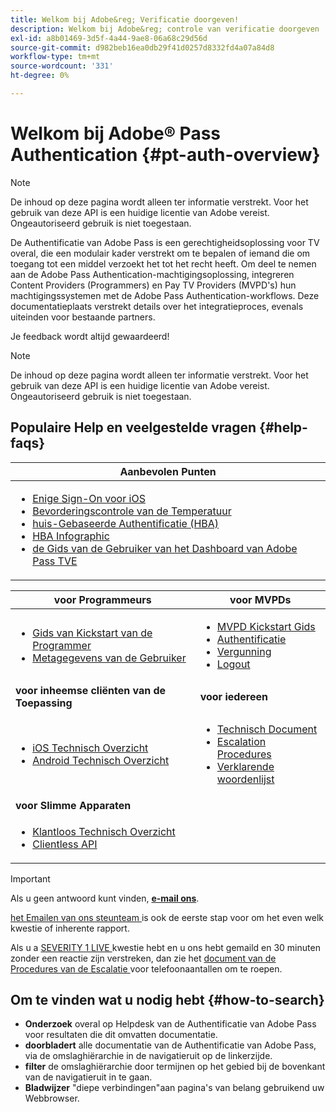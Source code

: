 ```yaml
---
title: Welkom bij Adobe&reg; Verificatie doorgeven!
description: Welkom bij Adobe&reg; controle van verificatie doorgeven
exl-id: a8b01469-3d5f-4a44-9ae8-06a68c29d56d
source-git-commit: d982beb16ea0db29f41d0257d8332fd4a07a84d8
workflow-type: tm+mt
source-wordcount: '331'
ht-degree: 0%

---
```


# Welkom bij Adobe® Pass Authentication {#pt-auth-overview}

>[!NOTE]
>
>De inhoud op deze pagina wordt alleen ter informatie verstrekt. Voor het gebruik van deze API is een huidige licentie van Adobe vereist. Ongeautoriseerd gebruik is niet toegestaan.

De Authentificatie van Adobe Pass is een gerechtigheidsoplossing voor TV overal, die een modulair kader verstrekt om te bepalen of iemand die om toegang tot een middel verzoekt het tot het recht heeft. Om deel te nemen aan de Adobe Pass Authentication-machtigingsoplossing, integreren Content Providers (Programmers) en Pay TV Providers (MVPD&#39;s) hun machtigingssystemen met de Adobe Pass Authentication-workflows. Deze documentatieplaats verstrekt details over het integratieproces, evenals uiteinden voor bestaande partners.

Je feedback wordt altijd gewaardeerd!

>[!NOTE]
>
>De inhoud op deze pagina wordt alleen ter informatie verstrekt. Voor het gebruik van deze API is een huidige licentie van Adobe vereist. Ongeautoriseerd gebruik is niet toegestaan.

## Populaire Help en veelgestelde vragen {#help-faqs}

| **Aanbevolen Punten** |
|------------------------------------------------------------------------------------------------------------------------------------------------------------------------------------------------------------------------------------------------------------------------------------------------------------------------------------------------------------------------------------------------------------------------------------------------------------------------------------------------------------------------------------------------------------------------------------------------------------------------------------------------------------------------------------------------|
| <ul><li>[ Enige Sign-On voor iOS ](/help/authentication/integration-guide-programmers/features-standard/sso-access/partner-sso/apple-sso/apple-sso-overview.md)</li><li>[ Bevorderingscontrole van de Temperatuur ](/help/authentication/integration-guide-programmers/features-premium/temporary-access/promotional-temp-pass.md)</li><li>[ huis-Gebaseerde Authentificatie (HBA) ](/help/authentication/integration-guide-programmers/features-standard/hba-access/home-based-authn-tve.md)</li><li>[ HBA Infographic ](https://dzf8vqv24eqhg.cloudfront.net/userfiles/258/326/ckfinder/files/AdobeNewsletterHBA.pdf)</li><li>[ de Gids van de Gebruiker van het Dashboard van Adobe Pass TVE ](/help/authentication/user-guide-tve-dashboard/tve-dashboard-overview.md)</li></ul> |

| **voor Programmeurs** | **voor MVPDs** |
|--------------------------------------------------------------------------------------------------------------------------------------------------------------------------------------------------------------------------------------------------------------------------------|-----------------------------------------------------------------------------------------------------------------------------------------------------------------------------------------------------------------------------------------------------------------------------------------------------------------------------------------------------------------------|
| <ul><li>[ Gids van Kickstart van de Programmer ](/help/authentication/kickstart/programmer-kickstart-guide.md)</li><li>[ Metagegevens van de Gebruiker ](/help/authentication/integration-guide-programmers/legacy/rest-api-v1/apis/user-metadata.md)</li></ul> | <ul><li>[ MVPD Kickstart Gids ](/help/authentication/kickstart/mvpd-kickstart-guide.md)</li><li>[ Authentificatie ](/help/authentication/integration-guide-mvpds/authn-usecase.md)</li><li>[ Vergunning ](/help/authentication/integration-guide-mvpds/authz-usecase.md)</li><li>[ Logout ](/help/authentication/integration-guide-mvpds/usecase-mvpd-logout.md)</li></ul> |
| **voor inheemse cliënten van de Toepassing** | **voor iedereen** |
| <ul><li>[ iOS Technisch Overzicht ](/help/authentication/integration-guide-programmers/legacy/sdks/ios-tvos-sdk/iostvos-sdk-overview.md)</li><li>[ Android Technisch Overzicht ](/help/authentication/integration-guide-programmers/legacy/sdks/android-sdk/android-sdk-overview.md)</li></ul> | <ul><li>[ Technisch Document ](/help/authentication/kickstart/technical-paper.md)</li><li>[ Escalation Procedures ](/help/authentication/notes-technical/escalation-procedures.md)</li><li>[ Verklarende woordenlijst ](/help/authentication/kickstart/glossary.md)</li></ul> |
| **voor Slimme Apparaten** |                                                                                                                                                                                                                                                                                                                                                                       |
| <ul><li>[ Klantloos Technisch Overzicht ](/help/authentication/integration-guide-programmers/legacy/rest-api-v1/apis/rest-api-overview.md)</li><li>[ Clientless API ](/help/authentication/integration-guide-programmers/legacy/rest-api-v1/rest-api-reference.md)</li></ul> |                                                                                                                                                                                                                                                                                                                                                                       |

>[!IMPORTANT]
>
>Als u geen antwoord kunt vinden, [**e-mail ons**](mailto:tve-support@adobe.com).
>
>[ het Emailen van ons steunteam ](mailto:tve-support@adobe.com) is ook de eerste stap voor om het even welk kwestie of inherente rapport.
>
>Als u a [ SEVERITY 1 LIVE ](/help/authentication/notes-technical/escalation-procedures.md) kwestie hebt en u ons hebt gemaild en 30 minuten zonder een reactie zijn verstreken, dan zie het [ document van de Procedures van de Escalatie ](/help/authentication/notes-technical/escalation-procedures.md) voor telefoonaantallen om te roepen.
>


## Om te vinden wat u nodig hebt {#how-to-search}

* **Onderzoek** overal op Helpdesk van de Authentificatie van Adobe Pass voor resultaten die dit omvatten
documentatie.
* **doorbladert** alle documentatie van de Authentificatie van Adobe Pass, via de omslaghiërarchie in de navigatieruit op de linkerzijde.
* **filter** de omslaghiërarchie door termijnen op het gebied bij de bovenkant van de navigatieruit in te gaan.
* **Bladwijzer** &quot;diepe verbindingen&quot;aan pagina&#39;s van belang gebruikend uw Webbrowser.

